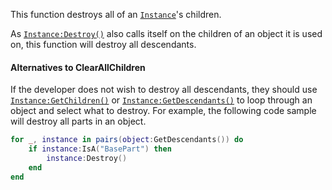 This function destroys all of an [`Instance`](https://create.roblox.com/docs/reference/engine/classes/Instance)'s children.

As [`Instance:Destroy()`](https://create.roblox.com/docs/reference/engine/classes/Instance#Destroy) also calls itself on the children of an
object it is used on, this function will destroy all descendants.
#### Alternatives to ClearAllChildren

If the developer does not wish to destroy all descendants, they should use
[`Instance:GetChildren()`](https://create.roblox.com/docs/reference/engine/classes/Instance#GetChildren) or [`Instance:GetDescendants()`](https://create.roblox.com/docs/reference/engine/classes/Instance#GetDescendants) to
loop through an object and select what to destroy. For example, the
following code sample will destroy all parts in an object.
```lua
for _, instance in pairs(object:GetDescendants()) do
	if instance:IsA("BasePart") then
		instance:Destroy()
	end
end
```